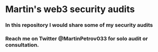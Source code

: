 # Martin's web3 security audits

### In this repository I would share some of my security audits

### Reach me on Twitter @MartinPetrov033 for solo audit or consultation.
